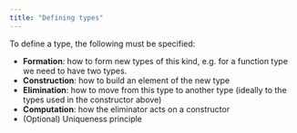 ```yaml
---
title: "Defining types"
---
```


To define a type, the following must be specified:
- **Formation**: how to form new types of this kind, e.g. for a function type we need to have two types.
- **Construction**: how to build an element of the new type
- **Elimination**: how to move from this type to another type (ideally to the types used in the constructor above)
- **Computation**: how the eliminator acts on a constructor
- (Optional) Uniqueness principle